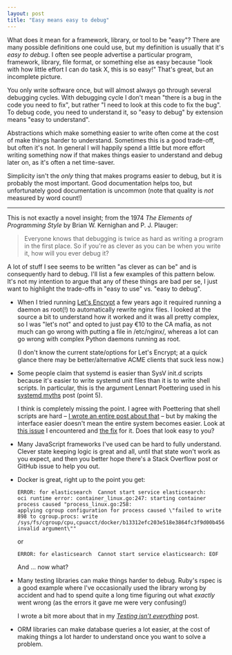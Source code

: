```yaml
---
layout: post
title: "Easy means easy to debug"
---
```


What does it mean for a framework, library, or tool to be "easy"? There are many
possible definitions one could use, but my definition is usually that it's *easy
to debug*.
I often see people advertise a particular program, framework, library, file
format, or something else as easy because "look with how little effort I can do
task X, this is so easy!" That's great, but an incomplete picture.

You only write software once, but will almost always go through several
debugging cycles. With debugging cycle I don't mean "there is a bug in the code
you need to fix", but rather "I need to look at this code to fix the bug".
To debug code, you need to understand it, so "easy to debug" by extension means
"easy to understand".

Abstractions which make something easier to write often come at the cost of make
things harder to understand. Sometimes this is a good trade-off, but often it's
not.
In general I will happily spend a little but more effort writing something now
if that makes things easier to understand and debug later on, as it's often a
net time-saver.

Simplicity isn't the *only* thing that makes programs easier to debug, but it is
probably the most important. Good documentation helps too, but unfortunately
good documentation is uncommon (note that quality is *not* measured by word
count!)

---

This is not exactly a novel insight; from the 1974 *The Elements of Programming
Style* by Brian W. Kernighan and P. J. Plauger:

> Everyone knows that debugging is twice as hard as writing a program in
> the first place. So if you're as clever as you can be when you write it, how
> will you ever debug it?

A lot of stuff I see seems to be written "as clever as can be" and is
consequently hard to debug. I'll list a few examples of this pattern below. It's
not my intention to argue that any of these things are bad per se, I just want
to highlight the trade-offs in "easy to use" vs. "easy to debug".

- When I tried running [Let's Encrypt](https://en.wikipedia.org/wiki/Let%27s_Encrypt)
  a few years ago it required running a daemon as root(!) to automatically
  rewrite nginx files.
  I looked at the source a bit to understand how it worked and it was all pretty
  complex, so I was "let's not" and opted to just pay €10 to the CA mafia, as
  not much can go wrong with putting a file in /etc/nginx/, whereas a lot can go
  wrong with complex Python daemons running as root.

  (I don't know the current state/options for Let's Encrypt; at a quick glance
  there may be better/alternative ACME clients that suck less now.)

- Some people claim that systemd is easier than SysV init.d scripts because it's
  easier to write systemd unit files than it is to write shell scripts.
  In particular, this is the argument Lennart Poettering used in his
  [systemd myths](http://0pointer.de/blog/projects/the-biggest-myths.html)
  post (point 5).

  I think is completely missing the point.
  I agree with Poettering that shell scripts are hard – [I wrote an entire post
  about that](/weblog/shell-scripting-trap.html) – but by making the interface
  easier doesn't mean the entire system becomes easier.
  Look at [this issue](https://unix.stackexchange.com/q/185495/33645)
  I encountered and
  [the fix](https://cgit.freedesktop.org/systemd/systemd/commit/?id=6e392c9c45643d106673c6643ac8bf4e65da13c1)
  for it. Does that look easy to you?

- Many JavaScript frameworks I've used can be hard to fully understand. Clever
  state keeping logic is great and all, until that state won't work as you
  expect, and then you better hope there's a Stack Overflow post or GitHub issue
  to help you out.

- Docker is great, right up to the point you get:

      ERROR: for elasticsearch  Cannot start service elasticsearch:
      oci runtime error: container_linux.go:247: starting container process caused "process_linux.go:258:
      applying cgroup configuration for process caused \"failed to write 898 to cgroup.procs: write
      /sys/fs/cgroup/cpu,cpuacct/docker/b13312efc203e518e3864fc3f9d00b4561168ebd4d9aad590cc56da610b8dd0e/cgroup.procs:
      invalid argument\""

  or

      ERROR: for elasticsearch  Cannot start service elasticsearch: EOF

  And ... now what?

- Many testing libraries can make things harder to debug. Ruby's rspec is a good
  example where I've occasionally used the library wrong by accident and had to
  spend quite a long time figuring out what *exactly* went wrong (as the errors
  it gave me were very confusing!)

  I wrote a bit more about that in my [*Testing isn’t
  everything*](/weblog/testing.html) post.

- ORM libraries can make database queries a lot easier, at the cost of making
  things a lot harder to understand once you want to solve a problem.
